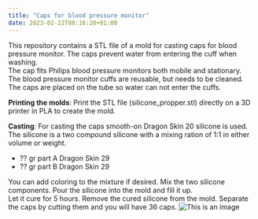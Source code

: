 ```yaml
---
title: "Caps for blood pressure monitor"
date: 2023-02-22T08:16:20+01:00
---
```


This repository contains a STL file of a mold for casting caps for blood pressure monitor. The caps prevent water from entering the cuff when washing.  
The cap fits Philips blood pressure monitors both mobile and stationary.  
The blood pressure monitor cuffs are reusable, but needs to be cleaned. The caps are placed on the tube so water can not enter the cuffs.

**Printing the molds**: Print the STL file (silicone_propper.stl) directly on a 3D printer in PLA to create the mold.   

**Casting**: For casting the caps smooth-on Dragon Skin 20 silicone is used. The silicone is a two compound silicone with a mixing ration of 1:1 in either volume or weight.
- ?? gr part A Dragon Skin 29
- ?? gr part B Dragon Skin 29

You can add coloring to the mixture if desired. Mix the two silicone components. Pour the silicone into the mold and fill it up.   
Let it cure for 5 hours. Remove the cured silicone from the mold. Separate the caps by cutting them and you will have 36 caps.
![This is an image](content\images\BPhætte.jpg)

